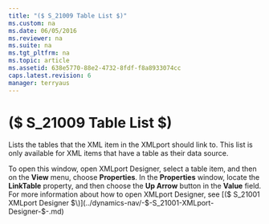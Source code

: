 ```yaml
---
title: "($ S_21009 Table List $)"
ms.custom: na
ms.date: 06/05/2016
ms.reviewer: na
ms.suite: na
ms.tgt_pltfrm: na
ms.topic: article
ms.assetid: 638e5770-88e2-4732-8fdf-f8a8933074cc
caps.latest.revision: 6
manager: terryaus
---
```

# ($ S_21009 Table List $)
Lists the tables that the XML item in the XMLport should link to. This list is only available for XML items that have a table as their data source.  
  
 To open this window, open XMLport Designer, select a table item, and then on the **View** menu, choose **Properties**. In the **Properties** window, locate the **LinkTable** property, and then choose the **Up Arrow** button in the **Value** field. For more information about how to open XMLport Designer, see [\($ S\_21001 XMLport Designer $\)](../dynamics-nav/-$-S_21001-XMLport-Designer-$-.md)